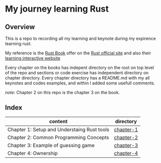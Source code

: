 # My journey learning Rust

## Overview

This is a repo to recording all my learning and keynote during my expirence learning rust.

My reference is the [Rust Book](https://doc.rust-lang.org/book/) offer on the [Rust official site](https://www.rust-lang.org/) and also their [learning interactive website](https://rust-book.cs.brown.edu/)

Every chapter on the books has indepent directory on the root on top level of the repo and sections or code exercise has independent directory on chapter directory. Every chapter directory has a README.md with my all keynotes and codes examples, and within I added some usefull comments.

*note*: Chapter 2 on this repo is the chapter 3 on the book.

## Index

| content   | directory |
| --------- | --------- |
| Chapter 1: Setup and Understaing Rust tools | [chapter-1]( /chapter-1 ) |
| Chapter 2: Common Programming Concepts | [chapter-2]( /chapter-2 ) |
| Chapter 3: Example of guessing game| [chapter-3]( /chapter-3 ) |
| Chapter 4: Ownership | [chapter-4]( /chapter-4 ) |
